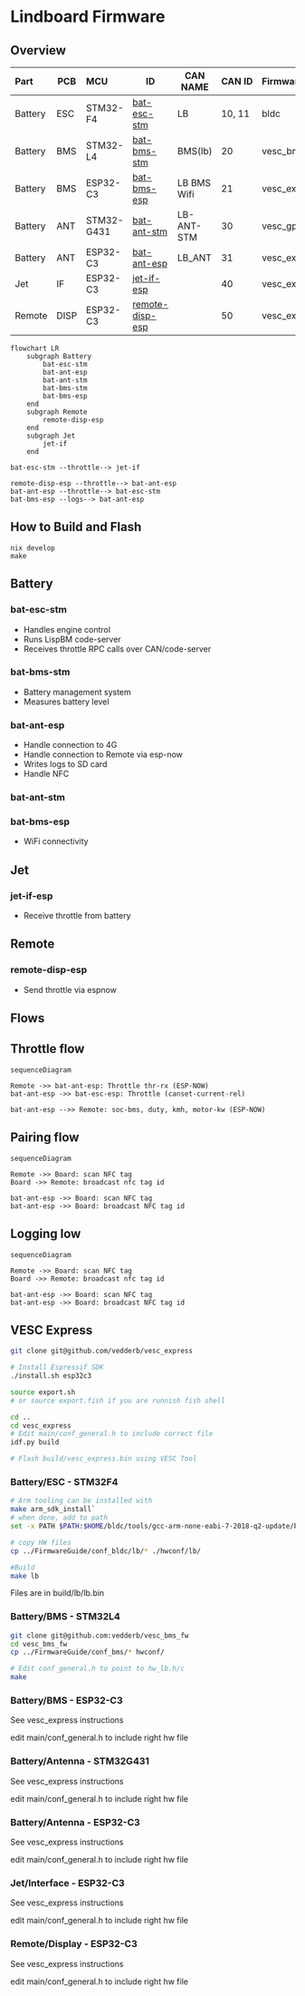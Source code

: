 # Lindboard Firmware

## Overview

| Part    | PCB  | MCU        | ID                                  | CAN NAME    | CAN ID | Firmware     |
|:--------|------|:-----------|-------------------------------------|-------------|:-------|:-------------|
| Battery | ESC  | STM32-F4   | [bat-esc-stm](#bat-esc-stm)         | LB          | 10, 11 | bldc         |
| Battery | BMS  | STM32-L4   | [bat-bms-stm](#bat-bms-stm)         | BMS(lb)     | 20     | vesc_bms_fw  |
| Battery | BMS  | ESP32-C3   | [bat-bms-esp](#bat-bms-esp)         | LB BMS Wifi | 21     | vesc_express |
| Battery | ANT  | STM32-G431 | [bat-ant-stm](#bat-ant-stm)         | LB-ANT-STM  | 30     | vesc_gpstm   |
| Battery | ANT  | ESP32-C3   | [bat-ant-esp](#bat-ant-esp)         | LB_ANT      | 31     | vesc_express |
| Jet     | IF  | ESP32-C3   | [jet-if-esp](#jet-if-esp)         |             | 40     | vesc_express |
| Remote  | DISP | ESP32-C3   | [remote-disp-esp](#remote-disp-esp) |             | 50     | vesc_express |

```mermaid
flowchart LR
    subgraph Battery
        bat-esc-stm
        bat-ant-esp
        bat-ant-stm
        bat-bms-stm
        bat-bms-esp
    end
    subgraph Remote
        remote-disp-esp
    end
    subgraph Jet
        jet-if
    end

bat-esc-stm --throttle--> jet-if

remote-disp-esp --throttle--> bat-ant-esp
bat-ant-esp --throttle--> bat-esc-stm
bat-bms-esp --logs--> bat-ant-esp

```

## How to Build and Flash

```shell
nix develop
make
```


## Battery

### bat-esc-stm

* Handles engine control
* Runs LispBM code-server
* Receives throttle RPC calls over CAN/code-server

### bat-bms-stm

* Battery management system
* Measures battery level

### bat-ant-esp

* Handle connection to 4G
* Handle connection to Remote via esp-now
* Writes logs to SD card
* Handle NFC

### bat-ant-stm


### bat-bms-esp

* WiFi connectivity

## Jet

### jet-if-esp

* Receive throttle from battery

## Remote

### remote-disp-esp

* Send throttle via espnow

## Flows

## Throttle flow

```mermaid
sequenceDiagram

Remote ->> bat-ant-esp: Throttle thr-rx (ESP-NOW)
bat-ant-esp ->> bat-esc-esp: Throttle (canset-current-rel)

bat-ant-esp -->> Remote: soc-bms, duty, kmh, motor-kw (ESP-NOW)
```

## Pairing flow

```mermaid
sequenceDiagram

Remote ->> Board: scan NFC tag
Board ->> Remote: broadcast nfc tag id

bat-ant-esp ->> Board: scan NFC tag
bat-ant-esp ->> Board: broadcast NFC tag id

```

## Logging low

```mermaid
sequenceDiagram

Remote ->> Board: scan NFC tag
Board ->> Remote: broadcast nfc tag id

bat-ant-esp ->> Board: scan NFC tag
bat-ant-esp ->> Board: broadcast NFC tag id

```



## VESC Express

```sh
git clone git@github.com/vedderb/vesc_express

# Install Espressif SDK
./install.sh esp32c3

source export.sh
# or source export.fish if you are runnish fish shell

cd ..
cd vesc_express
# Edit main/conf_general.h to include correct file
idf.py build

# Flash build/vesc_express.bin using VESC Tool
```

### Battery/ESC - STM32F4

```sh
# Arm tooling can be installed with 
make arm_sdk_install`
# when done, add to path
set -x PATH $PATH:$HOME/bldc/tools/gcc-arm-none-eabi-7-2018-q2-update/bin/

# copy HW files
cp ../FirmwareGuide/conf_bldc/lb/* ./hwconf/lb/

#Build
make lb
```
Files are in build/lb/lb.bin

### Battery/BMS - STM32L4

```sh
git clone git@github.com:vedderb/vesc_bms_fw
cd vesc_bms_fw
cp ../FirmwareGuide/conf_bms/* hwconf/

# Edit conf_general.h to point to hw_lb.h/c
make
```

### Battery/BMS - ESP32-C3

See vesc_express instructions

edit main/conf_general.h to include right hw file

### Battery/Antenna - STM32G431

See vesc_express instructions

edit main/conf_general.h to include right hw file

### Battery/Antenna - ESP32-C3

See vesc_express instructions

edit main/conf_general.h to include right hw file

### Jet/Interface - ESP32-C3

See vesc_express instructions

edit main/conf_general.h to include right hw file

### Remote/Display - ESP32-C3

See vesc_express instructions

edit main/conf_general.h to include right hw file
